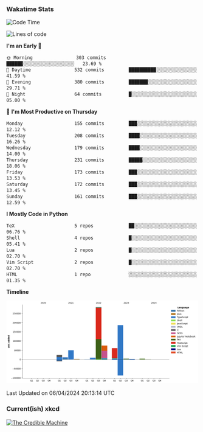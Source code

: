 ### Wakatime Stats
<!--START_SECTION:waka-->
![Code Time](http://img.shields.io/badge/Code%20Time-2%2C457%20hrs%2038%20mins-blue)

![Lines of code](https://img.shields.io/badge/From%20Hello%20World%20I%27ve%20Written-714.7%20thousand%20lines%20of%20code-blue)

**I'm an Early 🐤** 

```text
🌞 Morning                303 commits         ██████░░░░░░░░░░░░░░░░░░░   23.69 % 
🌆 Daytime                532 commits         ██████████░░░░░░░░░░░░░░░   41.59 % 
🌃 Evening                380 commits         ███████░░░░░░░░░░░░░░░░░░   29.71 % 
🌙 Night                  64 commits          █░░░░░░░░░░░░░░░░░░░░░░░░   05.00 % 
```
📅 **I'm Most Productive on Thursday** 

```text
Monday                   155 commits         ███░░░░░░░░░░░░░░░░░░░░░░   12.12 % 
Tuesday                  208 commits         ████░░░░░░░░░░░░░░░░░░░░░   16.26 % 
Wednesday                179 commits         ████░░░░░░░░░░░░░░░░░░░░░   14.00 % 
Thursday                 231 commits         █████░░░░░░░░░░░░░░░░░░░░   18.06 % 
Friday                   173 commits         ███░░░░░░░░░░░░░░░░░░░░░░   13.53 % 
Saturday                 172 commits         ███░░░░░░░░░░░░░░░░░░░░░░   13.45 % 
Sunday                   161 commits         ███░░░░░░░░░░░░░░░░░░░░░░   12.59 % 
```


**I Mostly Code in Python** 

```text
TeX                      5 repos             ██░░░░░░░░░░░░░░░░░░░░░░░   06.76 % 
Shell                    4 repos             █░░░░░░░░░░░░░░░░░░░░░░░░   05.41 % 
Lua                      2 repos             █░░░░░░░░░░░░░░░░░░░░░░░░   02.70 % 
Vim Script               2 repos             █░░░░░░░░░░░░░░░░░░░░░░░░   02.70 % 
HTML                     1 repo              ░░░░░░░░░░░░░░░░░░░░░░░░░   01.35 % 
```



**Timeline**

![Lines of Code chart](https://raw.githubusercontent.com/joshuajeschek/joshuajeschek/main/assets/bar_graph.png)


 Last Updated on 06/04/2024 20:13:14 UTC
<!--END_SECTION:waka-->

### Current(ish) xkcd
<a id="xkcd-a" title="The Credible Machine" href="https://www.xkcd.com" target="_blank">
        <img align="center" id="xkcd-img" src="https://imgs.xkcd.com/comics/machine.png" alt="The Credible Machine" height=300 />
</a>
